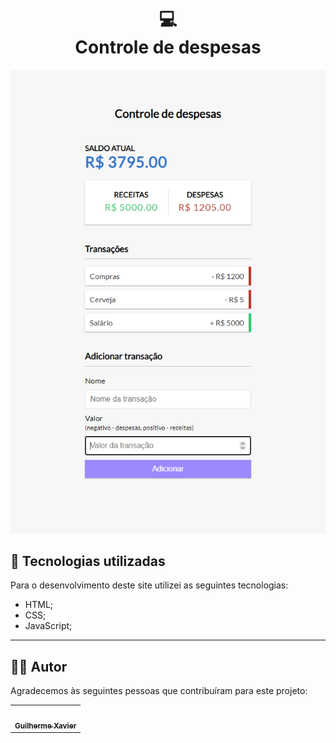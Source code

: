 <h1 align="center">
  💻<br>Controle de despesas
</h1>

<img src="img/screenPage.png" alt="">

## 💼 Tecnologias utilizadas

Para o desenvolvimento deste site utilizei as seguintes tecnologias:

- HTML;
- CSS;
- JavaScript;

---

## 🧑‍💻 Autor

Agradecemos às seguintes pessoas que contribuíram para este projeto:

<table>
  <tr>
    <td align="center">
      <a href="github.com/guixavier77">
        <img src="https://avatars3.githubusercontent.com/u/80369802" width="100px;" alt=""/><br>
        <sub>
          <b>Guilherme Xavier</b>
        </sub>
      </a>
    </td>
  </tr>
</table>
